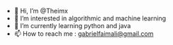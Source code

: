 - 👋 Hi, I’m @Theimx
- 👀 I’m interested in algorithmic and machine learning 
- 🌱 I’m currently learning python and java 
- 📫 How to reach me : gabrielfaimali@gmail.com

<!---
I will post here my work
--->
